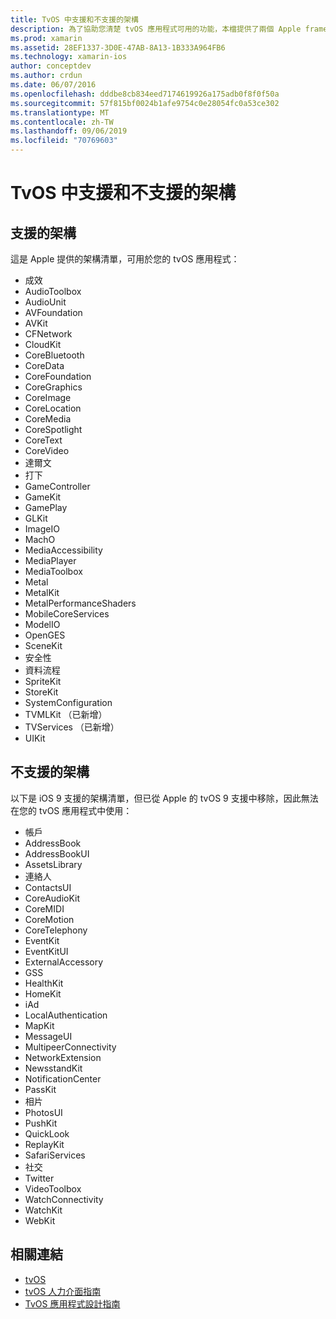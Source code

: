 ```yaml
---
title: TvOS 中支援和不支援的架構
description: 為了協助您清楚 tvOS 應用程式可用的功能，本檔提供了兩個 Apple framework 清單： tvOS 支援的架構，以及 tvOS 不支援的架構。
ms.prod: xamarin
ms.assetid: 28EF1337-3D0E-47AB-8A13-1B333A964FB6
ms.technology: xamarin-ios
author: conceptdev
ms.author: crdun
ms.date: 06/07/2016
ms.openlocfilehash: dddbe8cb834eed7174619926a175adb0f8f0f50a
ms.sourcegitcommit: 57f815bf0024b1afe9754c0e28054fc0a53ce302
ms.translationtype: MT
ms.contentlocale: zh-TW
ms.lasthandoff: 09/06/2019
ms.locfileid: "70769603"
---
```

# <a name="supported-and-unsupported-frameworks-in-tvos"></a>TvOS 中支援和不支援的架構

<a name="Supported-Frameworks" />

## <a name="supported-frameworks"></a>支援的架構

這是 Apple 提供的架構清單，可用於您的 tvOS 應用程式：

- 成效
- AudioToolbox
- AudioUnit
- AVFoundation
- AVKit
- CFNetwork
- CloudKit
- CoreBluetooth
- CoreData
- CoreFoundation
- CoreGraphics
- CoreImage
- CoreLocation
- CoreMedia
- CoreSpotlight
- CoreText
- CoreVideo
- 達爾文
- 打下
- GameController
- GameKit
- GamePlay
- GLKit
- ImageIO
- MachO
- MediaAccessibility
- MediaPlayer
- MediaToolbox
- Metal
- MetalKit
- MetalPerformanceShaders
- MobileCoreServices
- ModelIO
- OpenGES
- SceneKit
- 安全性
- 資料流程
- SpriteKit
- StoreKit
- SystemConfiguration
- TVMLKit （已新增）
- TVServices （已新增）
- UIKit

<a name="Unsupported-Frameworks" />

## <a name="unsupported-frameworks"></a>不支援的架構

以下是 iOS 9 支援的架構清單，但已從 Apple 的 tvOS 9 支援中移除，因此無法在您的 tvOS 應用程式中使用：

- 帳戶
- AddressBook
- AddressBookUI
- AssetsLibrary
- 連絡人
- ContactsUI
- CoreAudioKit
- CoreMIDI
- CoreMotion
- CoreTelephony
- EventKit
- EventKitUI
- ExternalAccessory
- GSS
- HealthKit
- HomeKit
- iAd
- LocalAuthentication
- MapKit
- MessageUI
- MultipeerConnectivity
- NetworkExtension
- NewsstandKit
- NotificationCenter
- PassKit
- 相片
- PhotosUI
- PushKit
- QuickLook
- ReplayKit
- SafariServices
- 社交
- Twitter
- VideoToolbox
- WatchConnectivity
- WatchKit
- WebKit

## <a name="related-links"></a>相關連結

- [tvOS](https://developer.apple.com/tvos/)
- [tvOS 人力介面指南](https://developer.apple.com/tvos/human-interface-guidelines/)
- [TvOS 應用程式設計指南](https://developer.apple.com/library/prerelease/tvos/documentation/General/Conceptual/AppleTV_PG/)
